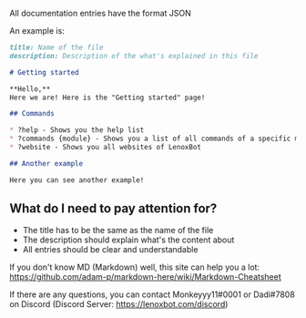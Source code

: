 All documentation entries have the format JSON

An example is: 

```md
title: Name of the file
description: Description of the what's explained in this file

# Getting started

**Hello,**
Here we are! Here is the "Getting started" page!

## Commands

* ?help - Shows you the help list
* ?commands {module} - Shows you a list of all commands of a specific module
* ?website - Shows you all websites of LenoxBot

## Another example

Here you can see another example!
```

## What do I need to pay attention for?
- The title has to be the same as the name of the file
- The description should explain what's the content about
- All entries should be clear and understandable

If you don't know MD (Markdown) well, this site can help you a lot: https://github.com/adam-p/markdown-here/wiki/Markdown-Cheatsheet

If there are any questions, you can contact Monkeyyy11#0001 or Dadi#7808 on Discord (Discord Server: https://lenoxbot.com/discord)
